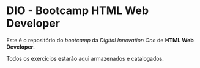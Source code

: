 # DIO - Bootcamp HTML Web Developer

Este é o repositório do *bootcamp* da *Digital Innovation One* de **HTML Web Developer**.

Todos os exercícios estarão aqui armazenados e catalogados.


